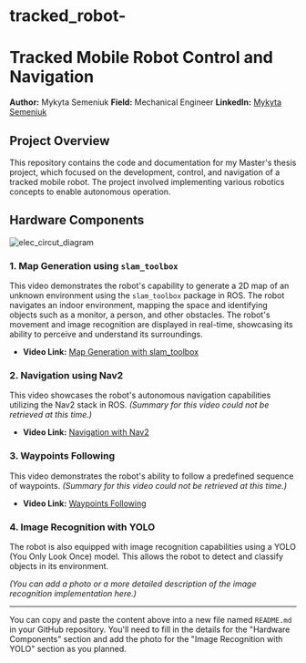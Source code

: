 # tracked_robot-
# Tracked Mobile Robot Control and Navigation

**Author:** Mykyta Semeniuk
**Field:** Mechanical Engineer
**LinkedIn:** [Mykyta Semeniuk](https://www.linkedin.com/in/mykytasemeniuk/)

## Project Overview

This repository contains the code and documentation for my Master's thesis project, which focused on the development, control, and navigation of a tracked mobile robot. The project involved implementing various robotics concepts to enable autonomous operation.

## Hardware Components

![elec_circut_diagram](https://github.com/user-attachments/assets/d66401ff-0d3f-4760-a10c-a828d311f470)


### 1. Map Generation using `slam_toolbox`

This video demonstrates the robot's capability to generate a 2D map of an unknown environment using the `slam_toolbox` package in ROS. The robot navigates an indoor environment, mapping the space and identifying objects such as a monitor, a person, and other obstacles. The robot's movement and image recognition are displayed in real-time, showcasing its ability to perceive and understand its surroundings.

* **Video Link:** [Map Generation with slam_toolbox](https://www.youtube.com/watch?v=KoiuUJr53Bk&ab_channel=NikitaSemenyuk)

### 2. Navigation using Nav2

This video showcases the robot's autonomous navigation capabilities utilizing the Nav2 stack in ROS.
*(Summary for this video could not be retrieved at this time.)*

* **Video Link:** [Navigation with Nav2](https://www.youtube.com/watch?v=2oC5GsGaoCk&ab_channel=NikitaSemenyuk)

### 3. Waypoints Following

This video demonstrates the robot's ability to follow a predefined sequence of waypoints.
*(Summary for this video could not be retrieved at this time.)*

* **Video Link:** [Waypoints Following](https://www.youtube.com/watch?v=bXNAAfkjVrU&feature=youtu.be)

### 4. Image Recognition with YOLO

The robot is also equipped with image recognition capabilities using a YOLO (You Only Look Once) model. This allows the robot to detect and classify objects in its environment.

*(You can add a photo or a more detailed description of the image recognition implementation here.)*

---

You can copy and paste the content above into a new file named `README.md` in your GitHub repository. You'll need to fill in the details for the "Hardware Components" section and add the photo for the "Image Recognition with YOLO" section as you planned.
